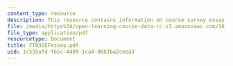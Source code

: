 ```yaml
---
content_type: resource
description: This resource contains information on course survey essay question responses.
file: /media/https%3A/open-learning-course-data-rc.s3.amazonaws.com/16-01-unified-engineering-i-ii-iii-iv-fall-2005-spring-2006/1c535afdf65c44091ca49683ba2ceea3_FT03SEFessay.pdf
file_type: application/pdf
resourcetype: Document
title: FT03SEFessay.pdf
uid: 1c535afd-f65c-4409-1ca4-9683ba2ceea3
---
```

